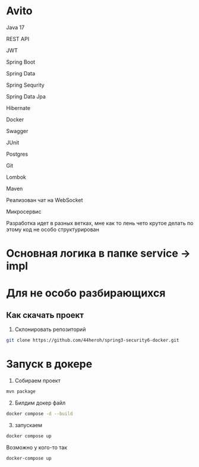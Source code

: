 # Avito

Java 17

REST API

JWT

Spring Boot

Spring Data

Spring Sequrity

Spring Data Jpa

Hibernate

Docker

Swagger

JUnit

Postgres

Git

Lombok

Maven

Реализован чат на WebSocket

Микросервис

Разработка идет в разных ветках, мне как то лень чето крутое делать по этому код не особо структурирован

# Основная логика в папке service -> impl

# Для не особо разбирающихся

## Как скачать проект

1. Склонировать репозиторий
```sh
git clone https://github.com/44heroh/spring3-security6-docker.git
```

# Запуск в докере
1. Собираем проект 
```sh
mvn package
```
2. Билдим докер файл
```sh
docker compose -d --build
```
3. запускаем
```sh
docker compose up
```
Возможно у кого-то так 
```sh
docker-compose up
```
